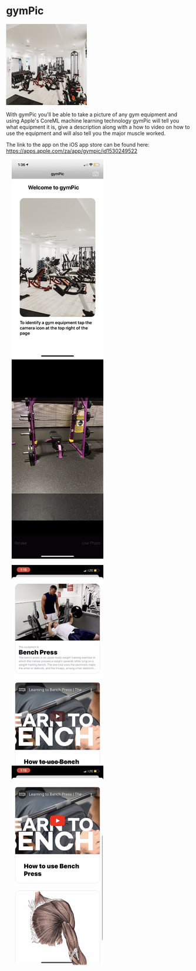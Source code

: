 # gymPic

<img src="gymPic/Assets.xcassets/AppIcon.appiconset/1024.png" width="220" height="220"/>

With gymPic you'll be able to take a picture of any gym equipment and using Apple's CoreML machine learning technology gymPic will tell you what equipment it is, give a description along with a how to video on how to use the equipment and will also tell you the major muscle worked.

The link to the app on the iOS app store can be found here: https://apps.apple.com/za/app/gympic/id1530249522

</div>
  
  <p float="left">
  <img src="Screenshots/IMG_5456 2.PNG" width="250" hspace="15"/>
  <img src="Screenshots/IMG_5459.PNG" width="250" hspace="15"/> 
</p>

  <p float="left">
  <img src="Screenshots/IMG_5461.PNG" width="250" hspace="15"/>
  <img src="Screenshots/IMG_5460.PNG" width="250" hspace="15"/>
  
  </p>


